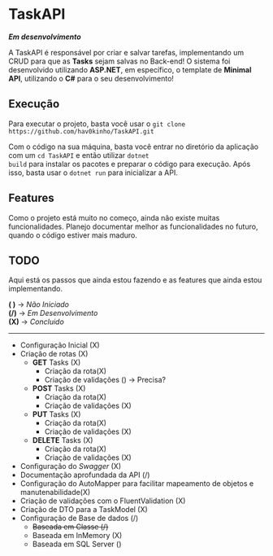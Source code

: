 # TaskAPI 
***Em desenvolvimento***

<p>A TaskAPI é responsável por criar e salvar tarefas, implementando um CRUD para que as <strong>Tasks</strong> sejam salvas no Back-end! O sistema foi desenvolvido utilizando <strong>ASP.NET</strong>, em específico, o template de <strong>Minimal API</strong>, utilizando o <strong>C#</strong> para o seu desenvolvimento!</p>

## Execução
<p>
Para executar o projeto, basta você usar o <code>git clone https://github.com/hav0kinho/TaskAPI.git</code>

Com o código na sua máquina, basta você entrar no diretório da aplicação com um <code>cd TaskAPI</code> e então utilizar <code>dotnet build</code> para instalar os pacotes e preparar o código para execução. Após isso, basta usar o <code>dotnet run</code> para inicializar a API.
</p>

## Features
Como o projeto está muito no começo, ainda não existe muitas funcionalidades. Planejo documentar melhor as funcionalidades no futuro, quando o código estiver mais maduro.

## TODO
<p>Aqui está os passos que ainda estou fazendo e as features que ainda estou implementando.<br/>
</p>

**( )** -> *Não Iniciado* <br/>
**(/)** -> *Em Desenvolvimento* <br/>
**(X)** -> *Concluido*

---

* Configuração Inicial (X)
* Criação de rotas (X)
    * **GET** Tasks (X)
        * Criação da rota(X)
        * Criação de validações () -> Precisa?
    * **POST** Tasks (X)
        * Criação da rota(X)
        * Criação de validações (X)
    * **PUT** Tasks (X)
        * Criação da rota(X)
        * Criação de validações (X)
    * **DELETE** Tasks (X)
        * Criação da rota(X)
        * Criação de validações (X)
* Configuração do *Swagger* (X)
* Documentação aprofundada da API (/)
* Configuração do AutoMapper para facilitar mapeamento de objetos e manutenabilidade(X)
* Criação de validações com o FluentValidation (X)
* Criação de DTO para a TaskModel (X)
* Configuração de Base de dados (/)
    * <s>Baseada em Classe (/)</s>
    * Baseada em InMemory (X)
    * Baseada em SQL Server ()



